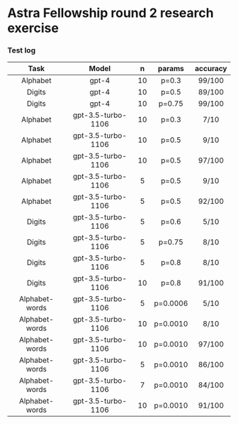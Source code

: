 # Astra Fellowship round 2 research exercise


### Test log

|      Task      |       Model        |  n  |  params  | accuracy |
|:--------------:|:------------------:|:---:|:--------:|:--------:|
|    Alphabet    |       gpt-4        | 10  |  p=0.3   |  99/100  |
|     Digits     |       gpt-4        | 10  |  p=0.5   |  89/100  |
|     Digits     |       gpt-4        | 10  |  p=0.75  |  99/100  |
|    Alphabet    | gpt-3.5-turbo-1106 | 10  |  p=0.3   |   7/10   |
|    Alphabet    | gpt-3.5-turbo-1106 | 10  |  p=0.5   |   9/10   |
|    Alphabet    | gpt-3.5-turbo-1106 | 10  |  p=0.5   |  97/100  |
|    Alphabet    | gpt-3.5-turbo-1106 |  5  |  p=0.5   |   9/10   |
|    Alphabet    | gpt-3.5-turbo-1106 |  5  |  p=0.5   |  92/100  |
|     Digits     | gpt-3.5-turbo-1106 |  5  |  p=0.6   |   5/10   |
|     Digits     | gpt-3.5-turbo-1106 |  5  |  p=0.75  |   8/10   |
|     Digits     | gpt-3.5-turbo-1106 |  5  |  p=0.8   |   8/10   |
|     Digits     | gpt-3.5-turbo-1106 | 10  |  p=0.8   |  91/100  |
| Alphabet-words | gpt-3.5-turbo-1106 |  5  | p=0.0006 |   5/10   |
| Alphabet-words | gpt-3.5-turbo-1106 | 10  | p=0.0010 |   8/10   |
| Alphabet-words | gpt-3.5-turbo-1106 | 10  | p=0.0010 |  97/100  |
| Alphabet-words | gpt-3.5-turbo-1106 |  5  | p=0.0010 |  86/100  |
| Alphabet-words | gpt-3.5-turbo-1106 |  7  | p=0.0010 |  84/100  |
| Alphabet-words | gpt-3.5-turbo-1106 | 10  | p=0.0010 |  91/100  |